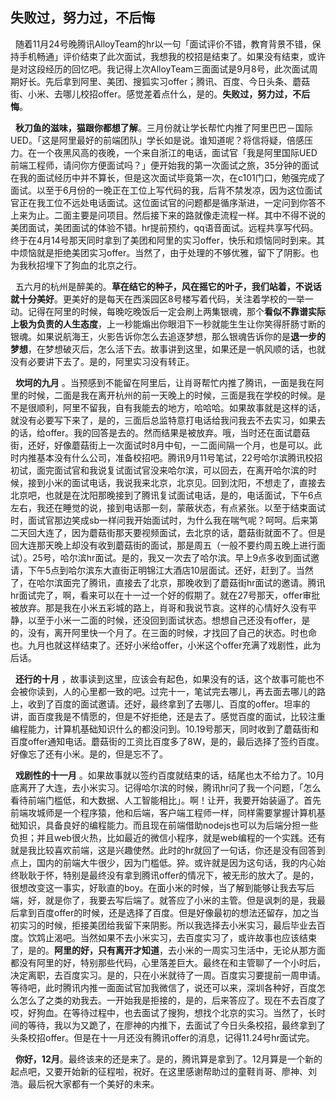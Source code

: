 ## 失败过，努力过，不后悔  
&nbsp;&nbsp;随着11月24号晚腾讯AlloyTeam的hr以一句「面试评价不错，教育背景不错，保持手机畅通」评价结束了此次面试，我想我的校招是结束了。如果没有结束，或许是对这段经历的回忆吧。我记得上次AlloyTeam三面面试是9月8号，此次面试周期好长。先后拿到阿里、美团、搜狐实习offer；腾讯、百度、今日头条、蘑菇街、小米、去哪儿校招offer。感觉差着点什么，是的。**失败过，努力过，不后悔**。  

&nbsp;&nbsp;**秋刀鱼的滋味，猫跟你都想了解**。三月份就让学长帮忙内推了阿里巴巴－国际UED。「这是阿里最好的前端团队」学长如是说。谁知道呢？将信将疑，倍感压力。在一个夜黑风高的夜晚，一个来自浙江的电话，面试官「我是阿里国际UED前端工程师，请问你方便面试吗？」便开始我的第一次面试之旅，35分钟的面试在我的面试经历中并不算长，但是这次面试毕竟第一次，在c101门口，勉强完成了面试。以至于6月份的一晚正在工位上写代码的我，后背不禁发凉，因为这位面试官正在我工位不远处电话面试。这位面试官的问题都是循序渐进，一定问到你答不上来为止。二面主要是问项目。然后接下来的路就像走流程一样。其中不得不说的美团面试，美团面试的体验不错。hr提前预约，qq语音面试。远程共享写代码。终于在4月14号那天同时拿到了美团和阿里的实习offer，快乐和烦恼同时到来。其中烦恼就是拒绝美团实习offer。当然了，由于处理的不够优雅，留下了阴影。也为我秋招埋下了狗血的北京之行。

&nbsp;&nbsp;五六月的杭州是醉美的。**草在结它的种子，风在摇它的叶子，我们站着，不说话就十分美好**。更美好的是每天在西溪园区8号楼写着代码，关注着学校的一举一动。记得在阿里的时候，每晚吃晚饭后一定会刷上两集银魂，那个**看似不靠谱实际上极为负责的人生态度**，上一秒能煽出你眼泪下一秒就能生生让你笑得肝肠寸断的银魂。如果说航海王，火影告诉你怎么去追逐梦想，那么银魂告诉你的是**退一步的梦想**，在梦想破灭后，怎么活下去。故事讲到这里，如果还是一帆风顺的话，也就没有必要讲下去了。是的，阿里实习没有转正。  

&nbsp;&nbsp;**坎坷的九月** 。当预感到不能留在阿里后，让肖哥帮忙内推了腾讯，一面是我在阿里的时候，二面是我在离开杭州的前一天晚上的时候，三面是我在学校的时候。是不是很顺利，阿里不留我，自有我能去的地方，哈哈哈。如果故事就是这样的话，就没有必要写下来了，是的，三面后总监特意打电话给我问我去不去实习，如果去的话，给offer。我的回答是去的。然而结果是被放弃。哦，当时还在面试蘑菇街，还好，好像蘑菇街上一次面试时8月中旬，一二面间隔一个月，也是可以。此时内推基本没有什么公司，准备校招吧。腾讯9月11号笔试，22号哈尔滨腾讯校招初试，面完面试官和我说复试面试官没来哈尔滨，可以回去，在离开哈尔滨的时候，接到小米的面试电话，我说我来北京，北京见。回到沈阳，不想走了，直接去北京吧，也就是在沈阳那晚接到了腾讯复试面试电话，是的，电话面试，下午6点左右，我还在睡觉的说，接到电话那一刻，蒙蔽状态，有点紧张。以至于结束面试时，面试官那边笑成sb一样问我开始面试时，为什么我在喘气呢？呵呵。后来第二天回大连了，因为蘑菇街那天要视频面试，去北京的话，蘑菇街就面不了。但是回大连那天晚上却没有收到蘑菇街的面试，那是周五（一般不要约周五晚上进行面试）。25号，哈尔滨hr面试。是的，我又一次去了哈尔滨。早上9点多收到面试邀请，下午5点到哈尔滨东大直街正明锦江大酒店10层面试。还好，赶到了。当然了，在哈尔滨面完了腾讯，直接去了北京，那晚收到了蘑菇街hr面试的邀请。腾讯hr面试完了，啊，看来可以在十一过一个好的假期了。就在27号那天，offer审批被放弃。那是我在小米五彩城的路上，肖哥和我说节哀。这样的心情好久没有平静，以至于小米一二面的时候，还没回到面试状态。想想自己还没有offer，是的，没有，离开阿里快一个月了。在三面的时候，才找回了自己的状态。时也命也。九月也就这样结束了。还好小米给offer，小米这个offer充满了戏剧性，此为后话。  

&nbsp;&nbsp;**还行的十月** ，故事读到这里，应该会有起色，如果没有的话，这个故事可能也不会被你读到，人的心里都一致的吧。过完十一，笔试完去哪儿，再去面去哪儿的路上，收到了百度的面试邀请。还好，最终拿到了去哪儿、百度的offer。坦率的讲，面百度我是不情愿的，但是不好拒绝，还是去了。感觉百度的面试，比较注重编程能力，计算机基础知识什么的都没问到。10.19号那天，同时收到了蘑菇街和百度offer通知电话。蘑菇街的工资比百度多了8W，是的，最后选择了签约百度。好像忘了还有小米。是的，但是忘不了。

&nbsp;&nbsp;**戏剧性的十一月** 。如果故事就以签约百度就结束的话，结尾也太不给力了。10月底离开了大连，去小米实习。记得哈尔滨的时候，腾讯hr问了我一个问题，「怎么看待前端门槛低，和大数据、人工智能相比」。啊！让开，我要开始装逼了。首先前端攻城师是一个程序猿，他和后端，客户端工程师一样，同样需要掌握计算机基础知识，具备良好的编程能力。而且现在前端借助nodejs也可以为后端分担一些负担；并且web很火热，比如最近的微信小程序，就是web编程的一个实践。还有就是我比较喜欢前端，这是兴趣使然。此时的hr就回了一句话，你还是没有回答到点上，国内的前端大牛很少，因为门槛低。猝。或许就是因为这句话，我的内心始终耿耿于怀，特别是最终没有拿到腾讯offer的情况下，被无形的放大了。是的，很想改变这一事实，好耿直的boy。在面小米的时候，当了解到能够让我去写后端，好，就是你了，我要去写后端了。就答应了小米的主管。但是讽刺的是，我最后拿到百度offer的时候，还是选择了百度。但是好像最初的想法还留存，加之当初实习的时候，拒接美团给我留下来阴影。所以我选择去小米实习，最后毕业去百度。饮鸩止渴吧。当然如果不去小米实习，去百度实习了，或许故事也应该结束了，是的。**阿里的好，只有离开才知道**，去小米的一周实习生活中，无论从那方面都没有阿里的好，特别那些代码，心里落差巨大。最终在和主管聊了一个小时后，决定离职，去百度实习。是的，只在小米就待了一周。百度实习要提前一周申请。等待吧，此时腾讯内推一面面试官加我微信了，说还可以来，深圳各种好，百度怎么怎么了之类的劝我去。一开始我是拒接的，是的，后来答应了。现在不去百度了哎，好狗血。在等待过程中，也去面试了搜狗，想找个北京的实习。当然了，长时间的等待，我以为又跪了，在廖神的内推下，去面试了今日头条校招，最终拿到了头条校招offer。但是在十一月还没有腾讯offer的消息，记得11.24号hr面试完。

&nbsp;&nbsp;**你好，12月**。最终该来的还是来了。是的，腾讯算是拿到了。12月算是一个新的起点吧，又要开始新的征程啦，祝好。在这里感谢帮助过的童鞋肖哥、廖神、刘浩。最后祝大家都有一个美好的未来。